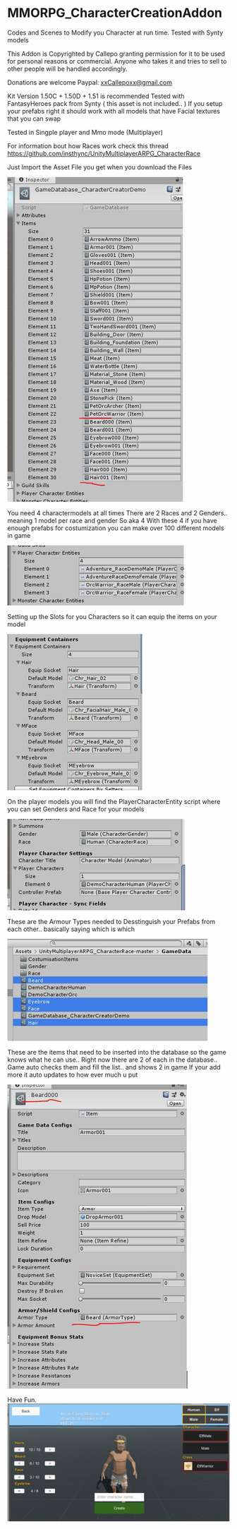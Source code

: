 # MMORPG_CharacterCreationAddon
 Codes and Scenes to Modify you Character at run time. Tested with Synty models

This Addon is Copyrighted by Callepo granting permission for it to be used for personal reasons or commercial.
Anyone who takes it and tries to sell to other people will be handled accordingly.

Donations are welcome 
Paypal: xxCallepoxx@gmail.com


Kit Version 1.50C + 1.50D + 1.51 is recommended
Tested with FantasyHeroes pack from Synty ( this asset is not included.. )
If you setup your prefabs right it should work with all models that have Facial textures that you can swap

Tested in Singple player and Mmo mode (Multiplayer) 

For information bout how Races work check this thread
https://github.com/insthync/UnityMultiplayerARPG_CharacterRace


Just Import the Asset File you get when you download the Files

![Database Files](Githubcreator/DatabaseFiles.JPG)

You need 4 charactermodels at all times
There are 2 Races and 2 Genders.. meaning 1 model per race and gender 
So aka 4
With these 4 if you have enough prefabs for costumization you can make over 100 different models in game

![CharacterModels](Githubcreator/Characters.JPG)


Setting up the Slots for you Characters so it can equip the items on your model

![Slots](Githubcreator/Slot.JPG)

On the player models you will find the PlayerCharacterEntity script where you can set Genders and Race for your models

![PlayercharacterEntity Script](Githubcreator/PlayerCharacterEntity.JPG)


These are the Armour Types needed to Desstinguish your Prefabs from each other.. basically saying which is which

![Types](Githubcreator/Types.JPG)

These are the items that need to be inserted into the database so the game knows what he can use.. 
Right now there are 2 of each in the database.. Game auto checks them and fill the list.. and shows 2 in game
If your add more it auto updates to how ever much u put

![CharacterFaceItems](Githubcreator/CustomItems.JPG)

Have Fun.
![Ingame View](Githubcreator/Example.JPG)
